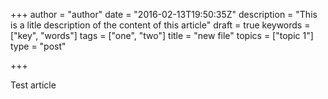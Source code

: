 +++
author = "author"
date = "2016-02-13T19:50:35Z"
description = "This is a litle description of the content of this article"
draft = true
keywords = ["key", "words"]
tags = ["one", "two"]
title = "new file"
topics = ["topic 1"]
type = "post"

+++
Test article
